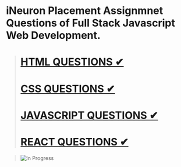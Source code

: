 # iNeuron Placement Assignmnet Questions of Full Stack Javascript Web Development.


># [HTML QUESTIONS ✔](https://github.com/brijeshvadalia/iNeuron-Placement-Assignment/tree/master/Html_Questions)
># [CSS QUESTIONS ✔](https://github.com/brijeshvadalia/iNeuron-Placement-Assignment/tree/master/CSS_Questions)
># [JAVASCRIPT QUESTIONS ✔](https://github.com/brijeshvadalia/iNeuron-Placement-Assignment/tree/master/JAVASCRIPT_Questions)
># [REACT QUESTIONS ✔](https://github.com/brijeshvadalia/iNeuron-Placement-Assignment/tree/master/REACT_Questions)

> ![In Progress](https://img.shields.io/badge/In--Progress--Hang--Tight-F16061?style=for-the-badge&logo=ko-fi&logoColor=white)